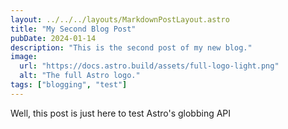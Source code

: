 ```yaml
---
layout: ../../../layouts/MarkdownPostLayout.astro
title: "My Second Blog Post"
pubDate: 2024-01-14
description: "This is the second post of my new blog."
image:
  url: "https://docs.astro.build/assets/full-logo-light.png"
  alt: "The full Astro logo."
tags: ["blogging", "test"]
---
```


Well, this post is just here to test Astro's globbing API
